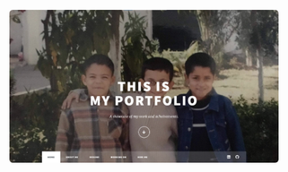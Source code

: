<!-- # [Click to see my Portfolio](https://zakaria-pro.github.io/my-eportfolio.github.io "Zakariae's Portfolio")
 -->
<foreignObject width="100" height="100">
    <div xmlns="http://www.w3.org/1999/xhtml">
        <ul>
            <a href="https://zakaria-pro.github.io/my-eportfolio.github.io">
                <img style="border-radius: 6px" src="./assets/my-portfolio.png"/>
            </a>
        </ul>
        <!-- Other embed HTML element/text into SVG -->
    </div>
</foreignObject>
</svg>
